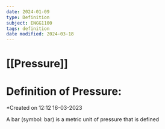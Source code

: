 ```yaml
---
date: 2024-01-09
type: Definition
subject: ENGG1100
tags: definition
date modified: 2024-03-18
---
```


# [[Pressure]]

# Definition of Pressure:
*Created on 12:12 16-03-2023

A bar (symbol: bar) is a metric unit of pressure that is defined
